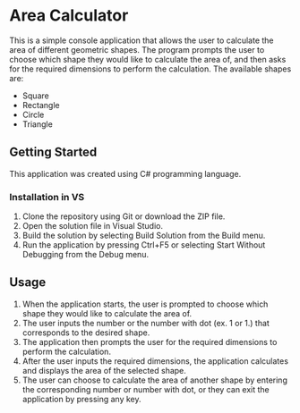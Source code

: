 # Area Calculator

This is a simple console application that allows the user to calculate the area of different geometric shapes. The program prompts the user to choose which shape they would like to calculate the area of, and then asks for the required dimensions to perform the calculation. The available shapes are:

* Square
* Rectangle
* Circle
* Triangle

## Getting Started

This application was created using C# programming language.

### Installation in VS

1. Clone the repository using Git or download the ZIP file.
2. Open the solution file in Visual Studio.
3. Build the solution by selecting Build Solution from the Build menu.
4. Run the application by pressing Ctrl+F5 or selecting Start Without Debugging from the Debug menu.

## Usage

1. When the application starts, the user is prompted to choose which shape they would like to calculate the area of.
2. The user inputs the number or the number with dot (ex. 1 or 1.) that corresponds to the desired shape.
3. The application then prompts the user for the required dimensions to perform the calculation.
4. After the user inputs the required dimensions, the application calculates and displays the area of the selected shape.
5. The user can choose to calculate the area of another shape by entering the corresponding number or number with dot, or they can exit the application by pressing any key.
